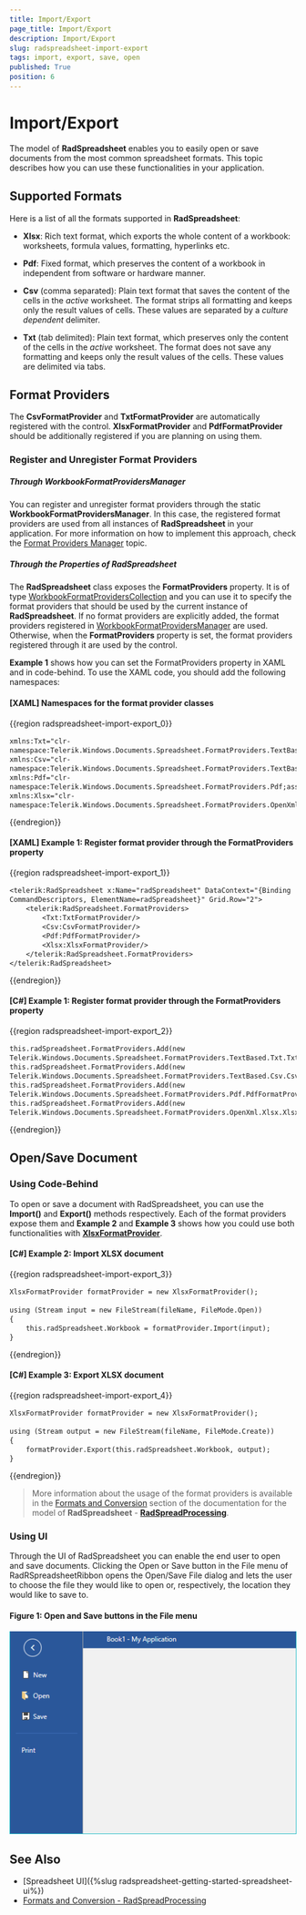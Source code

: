 ```yaml
---
title: Import/Export
page_title: Import/Export
description: Import/Export
slug: radspreadsheet-import-export
tags: import, export, save, open
published: True
position: 6
---
```


# Import/Export


The model of **RadSpreadsheet** enables you to easily open or save documents from the most common spreadsheet formats. This topic describes how you can use these functionalities in your application.

## Supported Formats

Here is a list of all the formats supported in **RadSpreadsheet**:

* **Xlsx**: Rich text format, which exports the whole content of a workbook: worksheets, formula values, formatting, hyperlinks etc.

* **Pdf**: Fixed format, which preserves the content of a workbook in independent from software or hardware manner.

* **Csv** (comma separated): Plain text format that saves the content of the cells in the *active* worksheet. The format strips all formatting and keeps only the result values of cells. These values are separated by a *culture dependent* delimiter.

* **Txt** (tab delimited): Plain text format, which preserves only the content of the cells in the *active* worksheet. The format does not save any formatting and keeps only the result values of the cells. These values are delimited via tabs.


## Format Providers

The **CsvFormatProvider** and **TxtFormatProvider** are automatically registered with the control. **XlsxFormatProvider** and **PdfFormatProvider** should be additionally registered if you are planning on using them. 

### Register and Unregister Format Providers

##### Through WorkbookFormatProvidersManager

You can register and unregister format providers through the static **WorkbookFormatProvidersManager**. In this case, the registered format providers are used from all instances of **RadSpreadsheet** in your application. For more information on how to implement this approach, check the [Format Providers Manager](https://docs.telerik.com/devtools/document-processing/libraries/radspreadprocessing/formats-and-conversion/import-export-format-providers-manager) topic.

##### Through the Properties of RadSpreadsheet

The **RadSpreadsheet** class exposes the **FormatProviders** property. It is of type [WorkbookFormatProvidersCollection](https://docs.telerik.com/devtools/wpf/api/html/t_telerik_windows_controls_spreadsheet_workbookformatproviderscollection.htm) and you can use it to specify the format providers that should be used by the current instance of **RadSpreadsheet**. If no format providers are explicitly added, the format providers registered in [WorkbookFormatProvidersManager](https://docs.telerik.com/devtools/document-processing/libraries/radspreadprocessing/formats-and-conversion/import-export-format-providers-manager) are used. Otherwise, when the **FormatProviders** property is set, the format providers registered through it are used by the control.

**Example 1** shows how you can set the FormatProviders property in XAML and in code-behind. To use the XAML code, you should add the following namespaces:

#### [XAML] Namespaces for the format provider classes
{{region radspreadsheet-import-export_0}}

	xmlns:Txt="clr-namespace:Telerik.Windows.Documents.Spreadsheet.FormatProviders.TextBased.Txt;assembly=Telerik.Windows.Documents.Spreadsheet" 
    xmlns:Csv="clr-namespace:Telerik.Windows.Documents.Spreadsheet.FormatProviders.TextBased.Csv;assembly=Telerik.Windows.Documents.Spreadsheet" 
    xmlns:Pdf="clr-namespace:Telerik.Windows.Documents.Spreadsheet.FormatProviders.Pdf;assembly=Telerik.Windows.Documents.Spreadsheet.FormatProviders.Pdf" 
    xmlns:Xlsx="clr-namespace:Telerik.Windows.Documents.Spreadsheet.FormatProviders.OpenXml.Xlsx;assembly=Telerik.Windows.Documents.Spreadsheet.FormatProviders.OpenXml"
{{endregion}}

#### [XAML] Example 1: Register format provider through the FormatProviders property

{{region radspreadsheet-import-export_1}}

	<telerik:RadSpreadsheet x:Name="radSpreadsheet" DataContext="{Binding CommandDescriptors, ElementName=radSpreadsheet}" Grid.Row="2">
	    <telerik:RadSpreadsheet.FormatProviders>
	        <Txt:TxtFormatProvider/>
	        <Csv:CsvFormatProvider/>
	        <Pdf:PdfFormatProvider/>
	        <Xlsx:XlsxFormatProvider/>
	    </telerik:RadSpreadsheet.FormatProviders>
	</telerik:RadSpreadsheet>
{{endregion}}


#### [C#] Example 1: Register format provider through the FormatProviders property

{{region radspreadsheet-import-export_2}}

	this.radSpreadsheet.FormatProviders.Add(new Telerik.Windows.Documents.Spreadsheet.FormatProviders.TextBased.Txt.TxtFormatProvider());
	this.radSpreadsheet.FormatProviders.Add(new Telerik.Windows.Documents.Spreadsheet.FormatProviders.TextBased.Csv.CsvFormatProvider());
	this.radSpreadsheet.FormatProviders.Add(new Telerik.Windows.Documents.Spreadsheet.FormatProviders.Pdf.PdfFormatProvider());
	this.radSpreadsheet.FormatProviders.Add(new Telerik.Windows.Documents.Spreadsheet.FormatProviders.OpenXml.Xlsx.XlsxFormatProvider());
{{endregion}}


## Open/Save Document

### Using Code-Behind

To open or save a document with RadSpreadsheet, you can use the **Import()** and **Export()** methods respectively. Each of the format providers expose them and **Example 2** and **Example 3** shows how you could use both functionalities with [**XlsxFormatProvider**](https://docs.telerik.com/devtools/document-processing/libraries/radspreadprocessing/formats-and-conversion/xlsx/xlsxformatprovider). 


#### [C#] Example 2: Import XLSX document

{{region radspreadsheet-import-export_3}}

	XlsxFormatProvider formatProvider = new XlsxFormatProvider();
	
	using (Stream input = new FileStream(fileName, FileMode.Open))
	{
	    this.radSpreadsheet.Workbook = formatProvider.Import(input);
	}
{{endregion}}

#### [C#] Example 3: Export XLSX document

{{region radspreadsheet-import-export_4}}

	XlsxFormatProvider formatProvider = new XlsxFormatProvider();
	
	using (Stream output = new FileStream(fileName, FileMode.Create))
	{
	    formatProvider.Export(this.radSpreadsheet.Workbook, output);
	}
{{endregion}}

>More information about the usage of the format providers is available in the [Formats and Conversion](https://docs.telerik.com/devtools/document-processing/libraries/radspreadprocessing/formats-and-conversion/general-information) section of the documentation for the model of **RadSpreadsheet** - [**RadSpreadProcessing**](https://docs.telerik.com/devtools/document-processing/libraries/radspreadprocessing/overview).

### Using UI

Through the UI of RadSpreadsheet you can enable the end user to open and save documents. Clicking the Open or Save button in the File menu of RadRSpreadsheetRibbon opens the Open/Save File dialog and lets the user to choose the file they would like to open or, respectively, the location they would like to save to.

#### Figure 1: Open and Save buttons in the File menu

![](images/RadSpreadsheet_ImportExport_01.png)


## See Also

* [Spreadsheet UI]({%slug radspreadsheet-getting-started-spreadsheet-ui%})
* [Formats and Conversion - RadSpreadProcessing](https://docs.telerik.com/devtools/document-processing/libraries/radspreadprocessing/formats-and-conversion/general-information)

